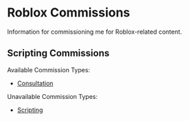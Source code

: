 
# Roblox Commissions

Information for commissioning me for Roblox-related content.

## Scripting Commissions

Available Commission Types:
- [Consultation](CONSULTATION.md)

Unavailable Commission Types:
- [Scripting](SCRIPTING.md)
